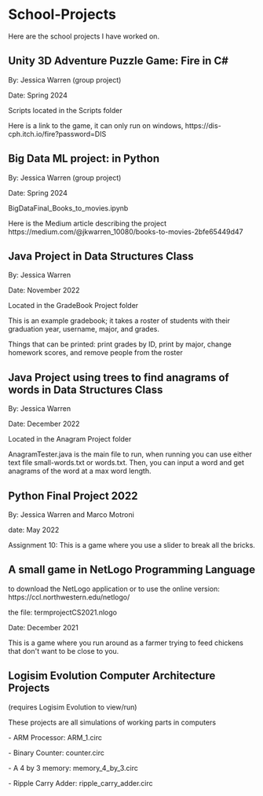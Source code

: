 # School-Projects
Here are the school projects I have worked on.

## Unity 3D Adventure Puzzle Game: Fire in C#
<p> By: Jessica Warren (group project)</p>
<p>Date: Spring 2024</p>
<p>Scripts located in the Scripts folder</p>
<p>Here is a link to the game, it can only run on windows, https://dis-cph.itch.io/fire?password=DIS</p>

## Big Data ML project: in Python
<p> By: Jessica Warren (group project)</p>
<p>Date: Spring 2024</p>
<p>BigDataFinal_Books_to_movies.ipynb</p>
<p>Here is the Medium article describing the project https://medium.com/@jkwarren_10080/books-to-movies-2bfe65449d47</p>

## Java Project in Data Structures Class
<p>By: Jessica Warren<p/>
<p>Date: November 2022 </p>
<p>Located in the GradeBook Project folder</p>
<p>This is an example gradebook; it takes a roster of students with their graduation year, username, major, and grades.</p>
<p> Things that can be printed: print grades by ID, print by major, change homework scores, and remove people from the roster</p>

## Java Project using trees to find anagrams of words in Data Structures Class
<p> By: Jessica Warren</p>
<p>Date: December 2022</p>
<p>Located in the Anagram Project folder</p>
<p>AnagramTester.java is the main file to run, when running you can use either text file small-words.txt or words.txt. Then, you can input a word and get anagrams of the word at a max word length.</p>
  
## Python Final Project 2022
<p>By: Jessica Warren and Marco Motroni</p>
<p>date: May 2022</p>

<p> Assignment 10:
This is a game where you use a slider to break all the bricks.
<p/>

## A small game in NetLogo Programming Language
<p> to download the NetLogo application or to use the online version: https://ccl.northwestern.edu/netlogo/ <p/>
the file: termprojectCS2021.nlogo
<p>Date: December 2021</p>
<p>This is a game where you run around as a farmer trying to feed chickens that don't want to be close to you.</p>

## Logisim Evolution Computer Architecture Projects
<p>(requires Logisim Evolution to view/run)<p/>
<p>These projects are all simulations of working parts in computers</p>

<p>- ARM Processor: ARM_1.circ</p>
<p>- Binary Counter: counter.circ</p>
<p>- A 4 by 3 memory: memory_4_by_3.circ</p>
<p>- Ripple Carry Adder: ripple_carry_adder.circ</p>




